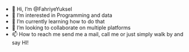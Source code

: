 - 👋 Hi, I’m @FahriyeYuksel
- 👀 I’m interested in Programming and data
- 🌱 I’m currently learning how to do that
- 💞️ I’m looking to collaborate on multiple platforms
- 📫 How to reach me send me a mail, call me or just simply walk by and say HI!

<!---
FahriyeYuksel/FahriyeYuksel is a ✨ special ✨ repository because its `README.md` (this file) appears on your GitHub profile.
You can click the Preview link to take a look at your changes.
--->
